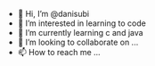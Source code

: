 - 👋 Hi, I’m @danisubi
- 👀 I’m interested in learning to code
- 🌱 I’m currently learning c and java
- 💞️ I’m looking to collaborate on ...
- 📫 How to reach me ...

<!---
danisubi/danisubi is a ✨ special ✨ repository because its `README.md` (this file) appears on your GitHub profile.
You can click the Preview link to take a look at your changes.
--->
